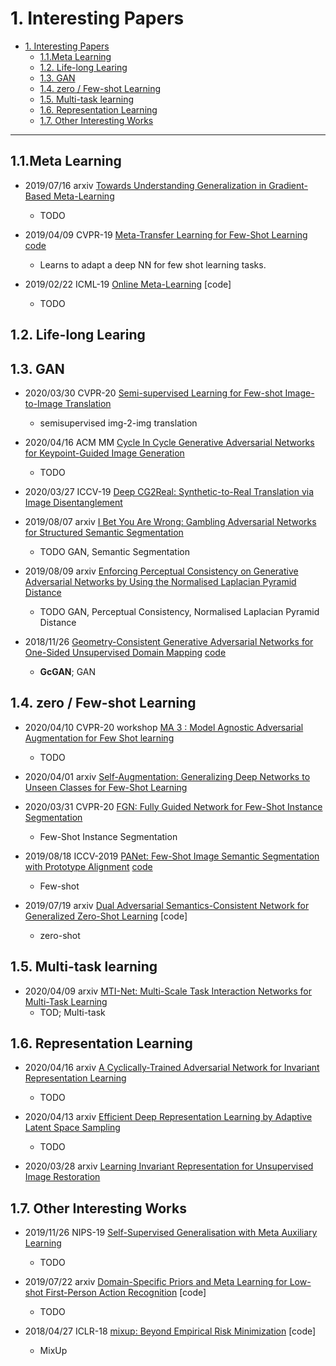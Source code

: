 # 1. Interesting Papers

- [1. Interesting Papers](#1-interesting-papers)
  - [1.1.Meta Learning](#11meta-learning)
  - [1.2. Life-long Learing](#12-life-long-learing)
  - [1.3. GAN](#13-gan)
  - [1.4. zero / Few-shot Learning](#14-zero--few-shot-learning)
  - [1.5. Multi-task learning](#15-multi-task-learning)
  - [1.6. Representation Learning](#16-representation-learning)
  - [1.7. Other Interesting Works](#17-other-interesting-works)

---

## 1.1.Meta Learning

- 2019/07/16 arxiv [Towards Understanding Generalization in Gradient-Based Meta-Learning](https://arxiv.org/abs/1907.07287)
    - TODO

- 2019/04/09 CVPR-19 [Meta-Transfer Learning for Few-Shot Learning](https://arxiv.org/abs/1812.02391) [code](https://github.com/yaoyao-liu/meta-transfer-learning)
    - Learns to adapt a deep NN for few shot learning tasks.

- 2019/02/22 ICML-19 [Online Meta-Learning](https://arxiv.org/abs/1902.08438v4) [code]
	- TODO



## 1.2. Life-long Learing

## 1.3. GAN

- 2020/03/30 CVPR-20 [Semi-supervised Learning for Few-shot Image-to-Image Translation](https://arxiv.org/abs/2003.13853)
	- semisupervised img-2-img translation

- 2020/04/16 ACM MM [Cycle In Cycle Generative Adversarial Networks for Keypoint-Guided Image Generation](https://arxiv.org/abs/1908.00999) 
	- TODO

- 2020/03/27 ICCV-19 [Deep CG2Real: Synthetic-to-Real Translation via Image Disentanglement](https://arxiv.org/abs/2003.12649)

- 2019/08/07 arxiv [I Bet You Are Wrong: Gambling Adversarial Networks for Structured Semantic Segmentation](https://arxiv.org/abs/1908.02711)
    - TODO GAN, Semantic Segmentation

- 2019/08/09 arxiv [Enforcing Perceptual Consistency on Generative Adversarial Networks by Using the Normalised Laplacian Pyramid Distance](https://arxiv.org/abs/1908.04347)
    - TODO GAN, Perceptual Consistency, Normalised Laplacian Pyramid Distance

- 2018/11/26 [Geometry-Consistent Generative Adversarial Networks for One-Sided Unsupervised Domain Mapping]() [code](https://github.com/hufu6371/GcGAN)
    - **GcGAN**; GAN

## 1.4. zero / Few-shot Learning

- 2020/04/10 CVPR-20 workshop [MA 3 : Model Agnostic Adversarial Augmentation for Few Shot learning](https://arxiv.org/abs/2004.05100)
	- TODO

- 2020/04/01 arxiv [Self-Augmentation: Generalizing Deep Networks to Unseen Classes for Few-Shot Learning](https://arxiv.org/abs/2004.00251)


- 2020/03/31 CVPR-20 [FGN: Fully Guided Network for Few-Shot Instance Segmentation](https://arxiv.org/abs/2003.13954)
	- Few-Shot Instance Segmentation

- 2019/08/18 ICCV-2019 [PANet: Few-Shot Image Semantic Segmentation with Prototype Alignment](https://arxiv.org/abs/1908.06391) [code](https://github.com/kaixin96/PANet)
    - Few-shot

- 2019/07/19 arxiv [Dual Adversarial Semantics-Consistent Network for Generalized Zero-Shot Learning](https://arxiv.org/abs/1907.05570) [code]
    - zero-shot

## 1.5. Multi-task learning

- 2020/04/09 arxiv [MTI-Net: Multi-Scale Task Interaction Networks for Multi-Task Learning](https://arxiv.org/abs/2001.06902)
	- TOD; Multi-task

## 1.6. Representation Learning


- 2020/04/16 arxiv [A Cyclically-Trained Adversarial Network for Invariant Representation Learning](https://arxiv.org/abs/1906.09313)
	- TODO


- 2020/04/13 arxiv [Efficient Deep Representation Learning by Adaptive Latent Space Sampling](https://arxiv.org/abs/2004.02757)
	- TODO


- 2020/03/28 arxiv [Learning Invariant Representation for Unsupervised Image Restoration](https://arxiv.org/abs/2003.12769)

## 1.7. Other Interesting Works

- 2019/11/26 NIPS-19 [Self-Supervised Generalisation with Meta Auxiliary Learning](https://arxiv.org/abs/1901.08933)
    - TODO

- 2019/07/22 arxiv [Domain-Specific Priors and Meta Learning for Low-shot First-Person Action Recognition](https://arxiv.org/abs/1907.09382) [code]
    - TODO

- 2018/04/27 ICLR-18 [mixup: Beyond Empirical Risk Minimization](https://arxiv.org/abs/1710.09412) [code]
    - MixUp